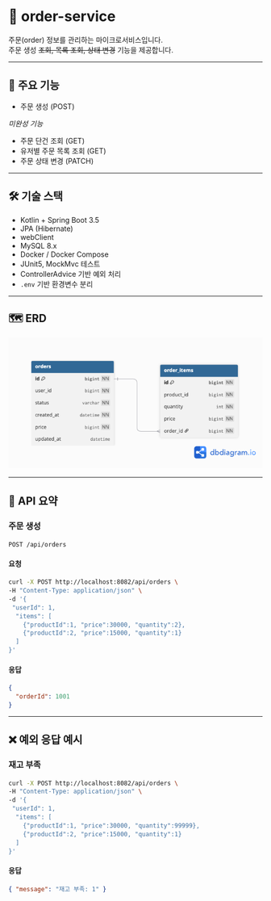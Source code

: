 # 🐶 order-service

주문(order) 정보를 관리하는 마이크로서비스입니다.  
주문 생성 ~~조회, 목록 조회, 상태 변경~~ 기능을 제공합니다.

---

## 📌 주요 기능


- 주문 생성 (POST)

_미완성 기능_
- 주문 단건 조회 (GET)
- 유저별 주문 목록 조회 (GET)
- 주문 상태 변경 (PATCH)


---

## 🛠 기술 스택


- Kotlin + Spring Boot 3.5
- JPA (Hibernate)
- webClient
- MySQL 8.x
- Docker / Docker Compose
- JUnit5, MockMvc 테스트
- ControllerAdvice 기반 예외 처리
- `.env` 기반 환경변수 분리

---

## 🗺 ERD

![order_service_erd](document/order_service_erd.png)

---

## 📂 API 요약

### 주문 생성

`POST /api/orders`

#### 요청 
```bash
curl -X POST http://localhost:8082/api/orders \
-H "Content-Type: application/json" \
-d '{
 "userId": 1,
  "items": [
    {"productId":1, "price":30000, "quantity":2},
    {"productId":2, "price":15000, "quantity":1}
  ]
}'
```

#### 응답
```json
{
  "orderId": 1001
}
```

---

## ❌ 예외 응답 예시

### 재고 부족
```bash
curl -X POST http://localhost:8082/api/orders \
-H "Content-Type: application/json" \
-d '{
 "userId": 1,
  "items": [
    {"productId":1, "price":30000, "quantity":99999},
    {"productId":2, "price":15000, "quantity":1}
  ]
}'
```
#### 응답
```json
{ "message": "재고 부족: 1" }
```
